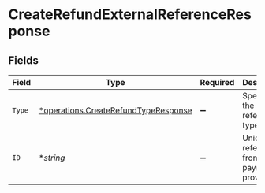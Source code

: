 # CreateRefundExternalReferenceResponse


## Fields

| Field                                                                                       | Type                                                                                        | Required                                                                                    | Description                                                                                 | Example                                                                                     |
| ------------------------------------------------------------------------------------------- | ------------------------------------------------------------------------------------------- | ------------------------------------------------------------------------------------------- | ------------------------------------------------------------------------------------------- | ------------------------------------------------------------------------------------------- |
| `Type`                                                                                      | [*operations.CreateRefundTypeResponse](../../models/operations/createrefundtyperesponse.md) | :heavy_minus_sign:                                                                          | Specifies the reference type                                                                | acquirer-reference                                                                          |
| `ID`                                                                                        | **string*                                                                                   | :heavy_minus_sign:                                                                          | Unique reference from the payment provider                                                  | 123456789012345                                                                             |